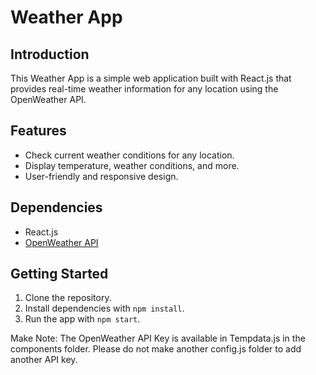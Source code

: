 # Weather App

## Introduction

This Weather App is a simple web application built with React.js that provides real-time weather information for any location using the OpenWeather API.

## Features

- Check current weather conditions for any location.
- Display temperature, weather conditions, and more.
- User-friendly and responsive design.

## Dependencies

- React.js
- [OpenWeather API](https://openweathermap.org/api)

## Getting Started

1. Clone the repository.
2. Install dependencies with `npm install`.
3. Run the app with `npm start`.

Make Note: The OpenWeather API Key is available in Tempdata.js in the components folder. Please do not make another config.js folder to add another API key. 

